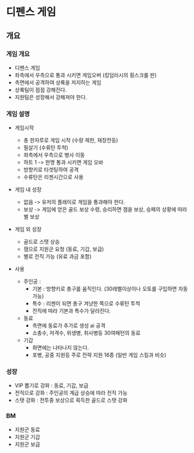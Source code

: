 # 디펜스 게임
## 개요 
### 게임 개요 
- 디펜스 게임
- 좌측에서 우측으로 통과 시키면 게임오버 (킹덤러시의 횡스크롤 판)
- 측면에서 공격하여 상륙을 저지하는 게임
- 상륙팀이 점점 강해진다.
- 지원팀은 성장해서 강해져야 한다. 

### 게임 설명
- 게임시작
  - 총 한자루로 게임 시작 (수량 제한, 재장전등)
  - 필살기 (수류탄 투척)
  - 좌측에서 우측으로 병사 이동 
  - 하트 1 -> 한명 통과 시키면 게임 오바
  - 방향키로 타겟팅하여 공격
  - 수류탄은 리젠시간으로 사용

- 게임 내 성장
  - 없음 -> 유저의 플레이로 게임을 통과해야 한다.
  - 보상 -> 게임에 얻은 골드 보상 수령, 승리하면 잼을 보상, 승패의 상황에 따라 별 보상   

- 게임 외 성장
  - 골드로 스탯 상승
  - 잼으로 지원군 요청 (동료, 기갑, 보급)
  - 별로 전직 가능 (유료 과금 포함)

- 사용 
  - 주인공 : 
    - 기본 : 방향키로 총구를 움직인다. (30레벨이상이나 오토를 구입하면 자동 가능)
    - 특수 : 리젠이 되면 총구 겨냥한 쪽으로 수류탄 투척 
    - 전직에 따라 기본과 특수가 달라진다.
  - 동료
    - 측면에 동료가 추가로 생성 ai 공격
    - 소총수, 저격수, 위생병, 취사병등 30여패턴의 동료 
  - 기갑
    - 화면에는 나타나지 않는다. 
    - 포병, 공중 지원등 주로 전략 지원 16종 (일반 게임 스킬과 비슷)  

### 성장
- VIP 뽑기로 강화 : 동료, 기갑, 보급
- 전직으로 강화 : 주인공의 계급 상승에 따라 전직 가능 
- 스탯 강화 : 전투중 보상으로 획득한 골드로 스탯 강화

### BM
- 지원군 동료
- 지원군 기갑
- 지원군 보급

